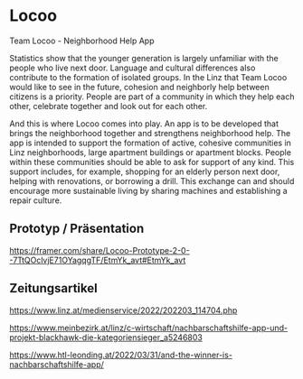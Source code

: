 # Locoo
Team Locoo - Neighborhood Help App

Statistics show that the younger generation is largely unfamiliar with the people who live next door. Language and cultural differences also contribute to the formation of isolated groups. In the Linz that Team Locoo would like to see in the future, cohesion and neighborly help between citizens is a priority. People are part of a community in which they help each other, celebrate together and look out for each other.

And this is where Locoo comes into play. An app is to be developed that brings the neighborhood together and strengthens neighborhood help. The app is intended to support the formation of active, cohesive communities in Linz neighborhoods, large apartment buildings or apartment blocks. People within these communities should be able to ask for support of any kind. This support includes, for example, shopping for an elderly person next door, helping with renovations, or borrowing a drill. This exchange can and should encourage more sustainable living by sharing machines and establishing a repair culture.

## Prototyp / Präsentation
https://framer.com/share/Locoo-Prototype-2-0--7TtQOclvjE71OYagqgTF/EtmYk_avt#EtmYk_avt


## Zeitungsartikel
https://www.linz.at/medienservice/2022/202203_114704.php

https://www.meinbezirk.at/linz/c-wirtschaft/nachbarschaftshilfe-app-und-projekt-blackhawk-die-kategoriensieger_a5246803

https://www.htl-leonding.at/2022/03/31/and-the-winner-is-nachbarschaftshilfe-app/
